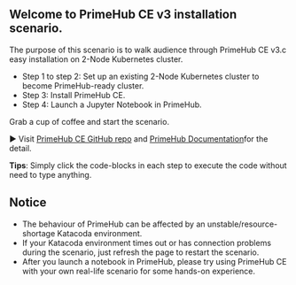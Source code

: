 <!-- Global site tag (gtag.js) - Google Analytics -->
<script async src="https://www.googletagmanager.com/gtag/js?id=UA-123266454-4"></script>
<script>
  window.dataLayer = window.dataLayer || [];
  function gtag(){dataLayer.push(arguments);}
  gtag('js', new Date());

  gtag('config', 'UA-123266454-4');
</script>


## Welcome to PrimeHub CE v3 installation scenario.

The purpose of this scenario is to walk audience through PrimeHub CE v3.c easy installation on 2-Node Kubernetes cluster.

+ Step 1 to step 2: Set up an existing 2-Node Kubernetes cluster to become PrimeHub-ready cluster.
+ Step 3: Install PrimeHub CE.
+ Step 4: Launch a Jupyter Notebook in PrimeHub.

Grab a cup of coffee and start the scenario.

▶️ Visit [PrimeHub CE GitHub repo](https://github.com/InfuseAI/primehub) and [PrimeHub Documentation](https://docs.primehub.io/)for the detail.

**Tips**: Simply click the code-blocks in each step to execute the code without need to type anything.

## Notice

+ The behaviour of PrimeHub can be affected by an unstable/resource-shortage Katacoda environment.
+ If your Katacoda environment times out or has connection problems during the scenario, just refresh the page to restart the scenario.
+ After you launch a notebook in PrimeHub, please try using PrimeHub CE with your own real-life scenario for some hands-on experience.
